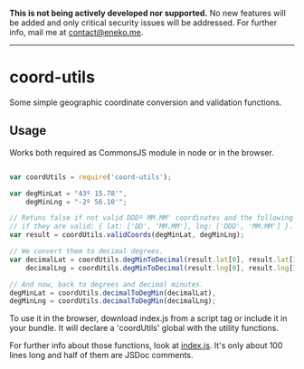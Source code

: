**This is not being actively developed nor supported.** No new features will be added and only critical security issues will be addressed. For further info, mail me at contact@eneko.me.

---

coord-utils
===========

Some simple geographic coordinate conversion and validation functions.

Usage
-----

Works both required as CommonsJS module in node or in the browser.


```javascript

var coordUtils = require('coord-utils');

var degMinLat = "43º 15.78'",
    degMinLng = "-2º 56.10'";

// Retuns false if not valid DDDº MM.MM' coordinates and the following object
// if they are valid: { lat: ['DD', 'MM.MM'], lng: ['DDD', 'MM.MM'] }.
var result = coordUtils.validCoords(degMinLat, degMinLng);

// We convert them to decimal degrees.
var decimalLat = coordUtils.degMinToDecimal(result.lat[0], result.lat[1]),
    decimalLng = coordUtils.degMinToDecimal(result.lng[0], result.lng[1]);

// And now, back to degrees and decimal minutes.
degMinLat = coordUtils.decimalToDegMin(decimalLat),
degMinLng = coordUtils.decimalToDegMin(decimalLng);

```

To use it in the browser, download index.js from a script tag or include it in
your bundle. It will declare a 'coordUtils' global with the utility functions.

For further info about those functions, look at [index.js](index.js). It's only
about 100 lines long and half of them are JSDoc comments.
